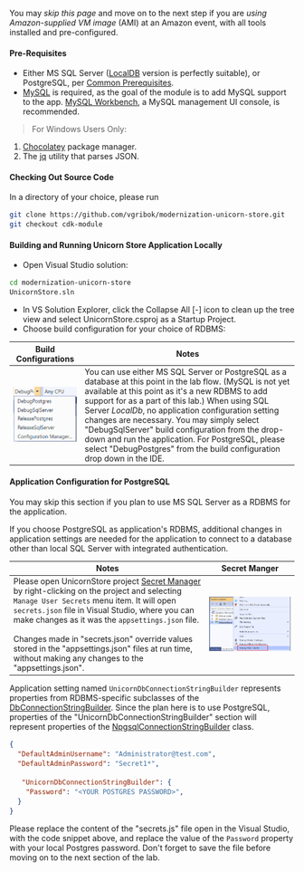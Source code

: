 <!--
+++
title = "Setting Up Dev Environment"
date = 2019-10-13T14:29:41-04:00
weight = 20
pre = "<b>1. </b>"
+++
-->

You may *skip this page* and move on to the next step if you are *using Amazon-supplied VM image* (AMI) at an Amazon event, with all tools installed and pre-configured.

#### Pre-Requisites

* Either MS SQL Server ([LocalDB](https://chocolatey.org/packages/sqllocaldb) version is perfectly suitable), or PostgreSQL, per [Common Prerequisites](../10-intro/20-prerequisites.html).
* [MySQL](https://chocolatey.org/packages/mysql) is required, as the goal of the module is to add MySQL support to the app. [MySQL Workbench](https://chocolatey.org/packages/mysql.workbench), a MySQL management UI console, is recommended.

> For Windows Users Only:

1. [Chocolatey](https://chocolatey.org/docs/installation#install-with-cmdexe) package manager.
2. The [jq](https://chocolatey.org/packages/jq) utility that parses JSON.


#### Checking Out Source Code

In a directory of your choice, please run 
```bash
git clone https://github.com/vgribok/modernization-unicorn-store.git
git checkout cdk-module
```

#### Building and Running Unicorn Store Application Locally

* Open Visual Studio solution:
```bash
cd modernization-unicorn-store
UnicornStore.sln
```
* In VS Solution Explorer, click the Collapse All [-] icon to clean up the tree view and select UnicornStore.csproj as a Startup Project.
* Choose build configuration for your choice of RDBMS:

| Build Configurations                                                              | Notes |
| --------------------------------------------------------------------------------- | ----- |
| ![VS Build Configurations](images/solution-build-configurations.png?width=1000px) |  You can use either MS SQL Server or PostgreSQL as a database at this point in the lab flow. (MySQL is not yet available at this point as it's a new RDBMS to add support for as a part of this lab.) When using  SQL Server *LocalDb*, no application configuration setting changes are necessary. You may simply select "DebugSqlServer" build configuration from the drop-down and run the application. For PostgreSQL, please select "DebugPostgres" from the build configuration drop down in the IDE.|

#### Application Configuration for PostgreSQL 

You may skip this section if you plan to use MS SQL Server as a RDBMS for the application.

If you choose PostgreSQL as application's RDBMS, additional changes in application settings are needed for the application to connect to a database other than local SQL Server with integrated authentication.

| Notes | Secret Manger |
| ----- | ------------- |
| Please open UnicornStore project [Secret Manager](../10-intro/30-dotnet-secrets.html) by right-clicking on the project and selecting `Manage User Secrets` menu item. It will open `secrets.json` file in Visual Studio, where you can make changes as it was the `appsettings.json` file. <br/><br/> Changes made in "secrets.json" override values stored in the "appsettings.json" files at run time, without making any changes to the "appsettings.json". | ![VS Project Secret Manager Menu](images/open-project-secret-manager.png?width=1100) |

Application setting named `UnicornDbConnectionStringBuilder` represents properties from RDBMS-specific subclasses of the [DbConnectionStringBuilder](https://docs.microsoft.com/en-us/dotnet/api/system.data.common.dbconnectionstringbuilder?view=netcore-2.2). Since the plan here is to use PostgreSQL, properties of the "UnicornDbConnectionStringBuilder" section will represent properties of the [NpgsqlConnectionStringBuilder](https://www.npgsql.org/doc/api/Npgsql.NpgsqlConnectionStringBuilder.html#properties) class.

```json
{
  "DefaultAdminUsername": "Administrator@test.com",
  "DefaultAdminPassword": "Secret1*",

   "UnicornDbConnectionStringBuilder": {
    "Password": "<YOUR POSTGRES PASSWORD>",
  }
}
 ```
 Please replace the content of the "secrets.js" file open in the Visual Studio, with the code snippet above, and replace the value of the `Password` property with your local Postgres password. Don't forget to save the file before moving on to the next section of the lab.